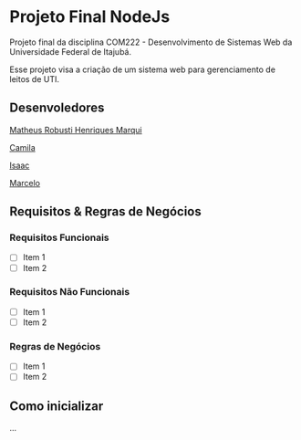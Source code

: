 # Projeto Final NodeJs
Projeto final da disciplina COM222 - Desenvolvimento de Sistemas Web da Universidade Federal de Itajubá.

Esse projeto visa a criação de um sistema web para gerenciamento de leitos de UTI.

## Desenvoledores
[Matheus Robusti Henriques Marqui](https://github.com/Mathenriques)

[Camila]()

[Isaac]()

[Marcelo]()

## Requisitos & Regras de Negócios
### Requisitos Funcionais
- [ ] Item 1
- [ ] Item 2

### Requisitos Não Funcionais
- [ ] Item 1
- [ ] Item 2

### Regras de Negócios
- [ ] Item 1
- [ ] Item 2

## Como inicializar

...